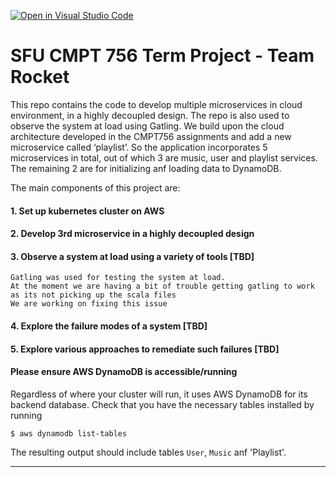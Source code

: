 [![Open in Visual Studio Code](https://classroom.github.com/assets/open-in-vscode-f059dc9a6f8d3a56e377f745f24479a46679e63a5d9fe6f495e02850cd0d8118.svg)](https://classroom.github.com/online_ide?assignment_repo_id=6690081&assignment_repo_type=AssignmentRepo)
# SFU CMPT 756 Term Project - Team Rocket

This repo contains the code to develop multiple microservices in cloud environment, in a highly decoupled design. The repo is also used to observe the system at load using Gatling. We build upon the cloud architecture developed in the CMPT756 assignments and add a new microservice called ‘playlist’. So the application incorporates 5 microservices in total, out of which 3 are music, user and playlist services. The remaining 2 are for initializing anf loading data to DynamoDB.


The main components of this project are:
#### 1. Set up kubernetes cluster on AWS
#### 2. Develop 3rd microservice in a highly decoupled design
#### 3. Observe a system at load using a variety of tools [TBD]
	Gatling was used for testing the system at load.
	At the moment we are having a bit of trouble getting gatling to work as its not picking up the scala files
	We are working on fixing this issue

#### 4. Explore the failure modes of a system [TBD]
#### 5. Explore various approaches to remediate such failures [TBD]


#### Please ensure AWS DynamoDB is accessible/running
Regardless of where your cluster will run, it uses AWS DynamoDB
for its backend database. Check that you have the necessary tables
installed by running

~~~
$ aws dynamodb list-tables
~~~

The resulting output should include tables `User`, `Music` anf 'Playlist'.

----


